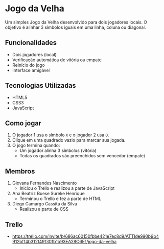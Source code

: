 # Jogo da Velha
Um simples Jogo da Velha desenvolvido para dois jogadores locais. O objetivo é alinhar 3 símbolos iguais em uma linha, coluna ou diagonal.

## Funcionalidades
- Dois jogadores (local)
- Verificação automática de vitória ou empate
- Reinício do jogo
- Interface amigável

## Tecnologias Utilizadas
- HTML5
- CSS3
- JavaScript

## Como jogar
   1. O jogador 1 usa o símbolo `X` e o jogador 2 usa `O`.
   2. Clique em uma quadrado vazio para marcar sua jogada.
   3. O jogo termina quando:
      - Um jogador alinha 3 símbolos (vitória)
      - Todas os quadrados são preenchidos sem vencedor (empate)


## Membros
   1. Giovana Fernandes Nascimento 
      - Iniciou o Trello e realizou a parte de JavaScript
   2. Ana Beatriz Buese Sureke Henrique
      - Terminou o Trello e fez a parte de HTML
   3. Diego Camargo Cassita da Silva
      - Realizou a parte de CSS

## Trello
   - https://trello.com/invite/b/686ac60150fbbe421e7ec8d9/ATTIde990b9b4912bf14b312f491301b1b93EA28C6E1/jogo-da-velha